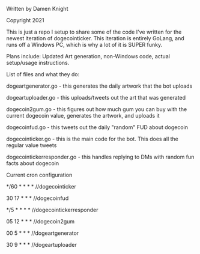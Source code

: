Written by Damen Knight

Copyright 2021

This is just a repo I setup to share some of the code I've written for the newest iteration of dogecointicker.  This iteration is entirely GoLang, and runs off a Windows PC, which is why a lot of it is SUPER funky.

Plans include: Updated Art generation, non-Windows code, actual setup/usage instructions.

List of files and what they do:

dogeartgenerator.go - this generates the daily artwork that the bot uploads

dogeartuploader.go - this uploads/tweets out the art that was generated

dogecoin2gum.go - this figures out how much gum you can buy with the current dogecoin value, generates the artwork, and uploads it

dogecoinfud.go - this tweets out the daily "random" FUD about dogecoin

dogecointicker.go - this is the main code for the bot.  This does all the regular value tweets

dogecointickerresponder.go - this handles replying to DMs with random fun facts about dogecoin

Current cron configuration

*/60 * * * * /<path>/dogecointicker
  
30 17 * * * /<path>/dogecoinfud
  
*/5 * * * * /<path>/dogecointickerresponder
  
05 12 * * * /<path>/dogecoin2gum
  
00 5 * * * /<path>/dogeartgenerator
  
30 9 * * * /<path>/dogeartuploader

